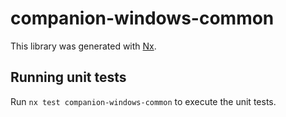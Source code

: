 # companion-windows-common

This library was generated with [Nx](https://nx.dev).

## Running unit tests

Run `nx test companion-windows-common` to execute the unit tests.
